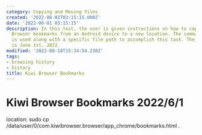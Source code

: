 ```yaml
---
category: Copying and Moving Files
created: '2022-06-01T03:15:15.000Z'
date: '2022-06-01 03:15:15'
description: In this text, the user is given instructions on how to copy their Kiwi
  Browser bookmarks from an Android device to a new location. The command 'sudo cp'
  is used along with a specific file path to accomplish this task. The date provided
  is June 1st, 2022.
modified: '2022-08-18T15:34:54.230Z'
tags:
- browsing history
- history
title: Kiwi Browser Bookmarks
---
```


# Kiwi Browser Bookmarks 2022/6/1

location:
sudo cp /data/user/0/com.kiwibrowser.browser/app_chrome/bookmarks.html .

